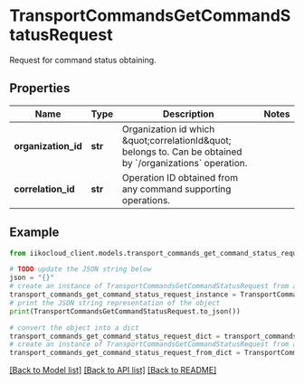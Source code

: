 # TransportCommandsGetCommandStatusRequest

Request for command status obtaining.

## Properties

Name | Type | Description | Notes
------------ | ------------- | ------------- | -------------
**organization_id** | **str** | Organization id which \&quot;correlationId\&quot; belongs to.                Can be obtained by &#x60;/organizations&#x60; operation. | 
**correlation_id** | **str** | Operation ID obtained from any command supporting operations. | 

## Example

```python
from iikocloud_client.models.transport_commands_get_command_status_request import TransportCommandsGetCommandStatusRequest

# TODO update the JSON string below
json = "{}"
# create an instance of TransportCommandsGetCommandStatusRequest from a JSON string
transport_commands_get_command_status_request_instance = TransportCommandsGetCommandStatusRequest.from_json(json)
# print the JSON string representation of the object
print(TransportCommandsGetCommandStatusRequest.to_json())

# convert the object into a dict
transport_commands_get_command_status_request_dict = transport_commands_get_command_status_request_instance.to_dict()
# create an instance of TransportCommandsGetCommandStatusRequest from a dict
transport_commands_get_command_status_request_from_dict = TransportCommandsGetCommandStatusRequest.from_dict(transport_commands_get_command_status_request_dict)
```
[[Back to Model list]](../README.md#documentation-for-models) [[Back to API list]](../README.md#documentation-for-api-endpoints) [[Back to README]](../README.md)


